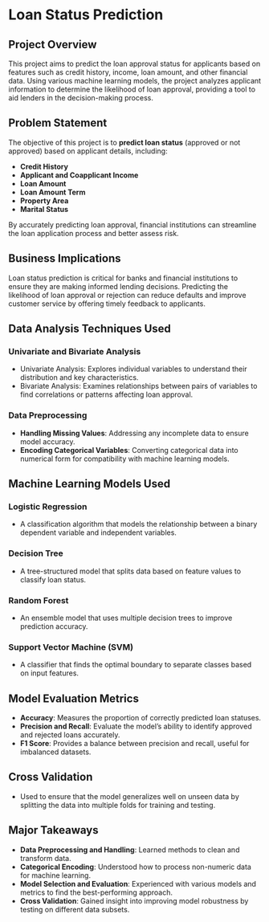 # Loan Status Prediction

## Project Overview

This project aims to predict the loan approval status for applicants based on features such as credit history, income, loan amount, and other financial data. Using various machine learning models, the project analyzes applicant information to determine the likelihood of loan approval, providing a tool to aid lenders in the decision-making process.

## Problem Statement

The objective of this project is to **predict loan status** (approved or not approved) based on applicant details, including:

- **Credit History**
- **Applicant and Coapplicant Income**
- **Loan Amount**
- **Loan Amount Term**
- **Property Area**
- **Marital Status**

By accurately predicting loan approval, financial institutions can streamline the loan application process and better assess risk.

## Business Implications

Loan status prediction is critical for banks and financial institutions to ensure they are making informed lending decisions. Predicting the likelihood of loan approval or rejection can reduce defaults and improve customer service by offering timely feedback to applicants.

## Data Analysis Techniques Used

### Univariate and Bivariate Analysis

- Univariate Analysis: Explores individual variables to understand their distribution and key characteristics.
- Bivariate Analysis: Examines relationships between pairs of variables to find correlations or patterns affecting loan approval.

### Data Preprocessing

- **Handling Missing Values**: Addressing any incomplete data to ensure model accuracy.
- **Encoding Categorical Variables**: Converting categorical data into numerical form for compatibility with machine learning models.

## Machine Learning Models Used

### Logistic Regression

- A classification algorithm that models the relationship between a binary dependent variable and independent variables.

### Decision Tree

- A tree-structured model that splits data based on feature values to classify loan status.

### Random Forest

- An ensemble model that uses multiple decision trees to improve prediction accuracy.

### Support Vector Machine (SVM)

- A classifier that finds the optimal boundary to separate classes based on input features.

## Model Evaluation Metrics

- **Accuracy**: Measures the proportion of correctly predicted loan statuses.
- **Precision and Recall**: Evaluate the model’s ability to identify approved and rejected loans accurately.
- **F1 Score**: Provides a balance between precision and recall, useful for imbalanced datasets.

## Cross Validation

- Used to ensure that the model generalizes well on unseen data by splitting the data into multiple folds for training and testing.

## Major Takeaways

- **Data Preprocessing and Handling**: Learned methods to clean and transform data.
- **Categorical Encoding**: Understood how to process non-numeric data for machine learning.
- **Model Selection and Evaluation**: Experienced with various models and metrics to find the best-performing approach.
- **Cross Validation**: Gained insight into improving model robustness by testing on different data subsets.
